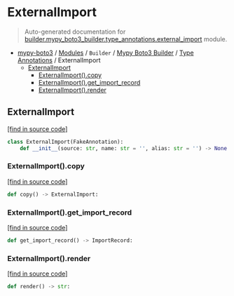 # ExternalImport

> Auto-generated documentation for [builder.mypy_boto3_builder.type_annotations.external_import](https://github.com/vemel/mypy_boto3/blob/master/builder/mypy_boto3_builder/type_annotations/external_import.py) module.

- [mypy-boto3](../../../README.md#mypy_boto3) / [Modules](../../../MODULES.md#mypy-boto3-modules) / `Builder` / [Mypy Boto3 Builder](../index.md#mypy-boto3-builder) / [Type Annotations](index.md#type-annotations) / ExternalImport
    - [ExternalImport](#externalimport)
        - [ExternalImport().copy](#externalimportcopy)
        - [ExternalImport().get_import_record](#externalimportget_import_record)
        - [ExternalImport().render](#externalimportrender)

## ExternalImport

[[find in source code]](https://github.com/vemel/mypy_boto3/blob/master/builder/mypy_boto3_builder/type_annotations/external_import.py#L7)

```python
class ExternalImport(FakeAnnotation):
    def __init__(source: str, name: str = '', alias: str = '') -> None:
```

### ExternalImport().copy

[[find in source code]](https://github.com/vemel/mypy_boto3/blob/master/builder/mypy_boto3_builder/type_annotations/external_import.py#L20)

```python
def copy() -> ExternalImport:
```

### ExternalImport().get_import_record

[[find in source code]](https://github.com/vemel/mypy_boto3/blob/master/builder/mypy_boto3_builder/type_annotations/external_import.py#L17)

```python
def get_import_record() -> ImportRecord:
```

### ExternalImport().render

[[find in source code]](https://github.com/vemel/mypy_boto3/blob/master/builder/mypy_boto3_builder/type_annotations/external_import.py#L14)

```python
def render() -> str:
```
